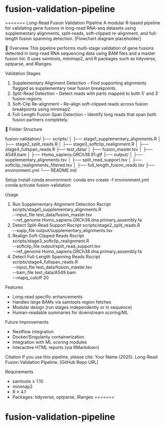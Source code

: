 # fusion-validation-pipeline
=======
Long-Read Fusion Validation Pipeline
A modular R-based pipeline for validating gene fusions in long-read RNA-seq datasets using supplementary alignments, split-reads, soft-clipped re-alignment, and full-length fusion spanning detection.
[Flowchart diagram placeholder]

📂 Overview
This pipeline performs multi-stage validation of gene fusions detected in long-read RNA sequencing data using BAM files and a master fusion list. It uses samtools, minimap2, and R packages such as tidyverse, optparse, and IRanges.

Validation Stages
1. Supplementary Alignment Detection – Find supporting alignments flagged as supplementary near fusion breakpoints.
2. Split-Read Detection – Detect reads with parts mapped to both 5′ and 3′ fusion regions.
3. Soft-Clip Re-alignment – Re-align soft-clipped reads across fusion breakpoints using minimap2.
4. Full-Length Fusion Span Detection – Identify long reads that span both fusion partners completely.

📁 Folder Structure

fusion-validation/
├── scripts/
│   ├── stage1_supplementary_alignments.R
│   ├── stage2_split_reads.R
│   ├── stage3_softclip_realignment.R
│   ├── stage4_fullspan_reads.R
├── test_data/
│   ├── fusion_master.tsv
│   ├── A549.bam
│   ├── Homo_sapiens.GRCh38.91.gtf
├── output/
│   ├── supplementary_alignments.tsv
│   ├── split_read_support.tsv
│   ├── softclip_realignments_filtered.tsv
│   ├── full_length_fusion_reads.tsv
├── environment.yml
└── README.md

Setup
Install conda environment:
conda env create -f environment.yml
conda activate fusion-validation

Usage
1. Run Supplementary Alignment Detection
Rscript scripts/stage1_supplementary_alignments.R \
  --input_file test_data/fusion_master.tsv \
  --ref_genome Homo_sapiens.GRCh38.dna.primary_assembly.fa
2. Detect Split-Read Support
Rscript scripts/stage2_split_reads.R \
  --supp_file output/supplementary_alignments.tsv
3. Realign Soft-Clipped Reads
Rscript scripts/stage3_softclip_realignment.R \
  --softclip_file output/split_read_support.tsv \
  --ref_genome Homo_sapiens.GRCh38.dna.primary_assembly.fa
4. Detect Full-Length Spanning Reads
Rscript scripts/stage4_fullspan_reads.R \
  --input_file test_data/fusion_master.tsv \
  --bam_file test_data/A549.bam \
  --mapq_cutoff 20

Features
- Long-read specific enhancements
- Handles large BAMs via samtools region fetches
- Modular design (run stages independently or in sequence)
- Human-readable summaries for downstream scoring/ML

Future Improvements
- Nextflow integration
- Docker/Singularity containerization
- Integration with ML scoring modules
- Interactive HTML reports (via RMarkdown)

Citation
If you use this pipeline, please cite:
Your Name (2025). Long-Read Fusion Validation Pipeline. [GitHub Repo URL]

Requirements
- samtools ≥ 1.10
- minimap2
- R ≥ 4.1
- Packages: tidyverse, optparse, IRanges
=======
# fusion-validation-pipeline

